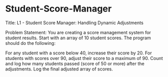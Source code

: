 # Student-Score-Manager

Title: L1 - Student Score Manager: Handling Dynamic Adjustments

Problem Statement: You are creating a score management system for student results. Start with an array of 10 student scores. The program should do the following:

For any student with a score below 40, increase their score by 20. For students with scores over 90, adjust their score to a maximum of 90. Count and log how many students passed (score of 50 or more) after the adjustments. Log the final adjusted array of scores.
